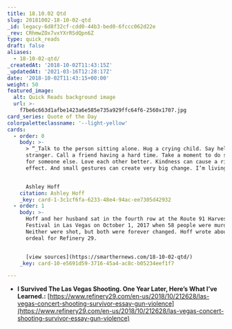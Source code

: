 ```yaml
---
title: 18.10.02 Qtd
slug: 20181002-18-10-02-qtd
_id: legacy-6d8f32cf-cdd0-44b3-bed0-6fccc062d22e
_rev: CRhmwZOx7vxYXrRSdQpn6Z
type: quick_reads
draft: false
aliases:
  - 18-10-02-qtd/
_createdAt: '2018-10-02T11:43:15Z'
_updatedAt: '2021-03-16T12:28:17Z'
date: '2018-10-02T11:43:15+00:00'
weight: 50
featured_image:
  alt: Quick Reads background image
  url: >-
    f7be6c663d1afbe1423a6e585e735a929ffc64f6-2560x1707.jpg
card_series: Quote of the Day
colorpaletteclassname: '--light-yellow'
cards:
  - order: 0
    body: >-
      > “_Talk to the person sitting alone. Hug a crying child. Say hello to a
      stranger. Call a friend having a hard time. Take a moment to do something
      for someone else. Love each other better. Kindness can cause a ripple
      effect. And small gestures can create very big change. I’m living proof.”_


      Ashley Hoff
    citation: Ashley Hoff
    _key: card-1-3c1cf6fa-6233-48e4-94ac-ee7305d42932
  - order: 1
    body: >-
      Hoff and her husband sat in the fourth row at the Route 91 Harvest Music
      Festival in Las Vegas on October 1, 2017 when 58 people were murdered.
      Neither were shot, but both were forever changed. Hoff wrote about their
      ordeal for Refinery 29.


      [view sources](https://smarthernews.com/18-10-02-qtd/)
    _key: card-10-e5691d59-3716-45a4-ac8c-b05234eef1f7

---
```

* **I Survived The Las Vegas Shooting. One Year Later, Here’s What I’ve Learned.:** [https://www.refinery29.com/en-us/2018/10/212628/las-vegas-concert-shooting-survivor-essay-gun-violence](https://www.refinery29.com/en-us/2018/10/212628/las-vegas-concert-shooting-survivor-essay-gun-violence)
